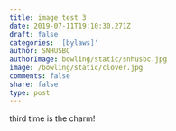 ```yaml
---
title: image test 3
date: 2019-07-11T19:10:30.271Z
draft: false
categories: '[bylaws]'
author: SNHUSBC
authorImage: bowling/static/snhusbc.jpg
image: /bowling/static/clover.jpg
comments: false
share: false
type: post
---
```

third time is the charm!
